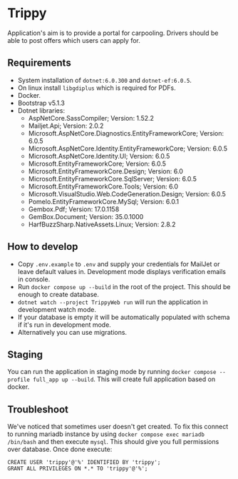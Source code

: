 # Trippy

Application's aim is to provide a portal for carpooling. Drivers should be able to post offers which users can apply for.

## Requirements

* System installation of `dotnet:6.0.300` and `dotnet-ef:6.0.5`.
* On linux install `libgdiplus` which is required for PDFs.
* Docker.
* Bootstrap v5.1.3
* Dotnet libraries:
    * AspNetCore.SassCompiler; Version: 1.52.2
    * Mailjet.Api; Version: 2.0.2
    * Microsoft.AspNetCore.Diagnostics.EntityFrameworkCore; Version: 6.0.5
    * Microsoft.AspNetCore.Identity.EntityFrameworkCore; Version: 6.0.5
    * Microsoft.AspNetCore.Identity.UI; Version: 6.0.5
    * Microsoft.EntityFrameworkCore; Version: 6.0.5
    * Microsoft.EntityFrameworkCore.Design; Version: 6.0
    * Microsoft.EntityFrameworkCore.SqlServer; Version: 6.0.5
    * Microsoft.EntityFrameworkCore.Tools; Version: 6.0
    * Microsoft.VisualStudio.Web.CodeGeneration.Design; Version: 6.0.5
    * Pomelo.EntityFrameworkCore.MySql; Version: 6.0.1
    * Gembox.Pdf; Version: 17.0.1158
    * GemBox.Document; Version: 35.0.1000
    * HarfBuzzSharp.NativeAssets.Linux; Version: 2.8.2

## How to develop

* Copy `.env.example` to `.env` and supply your credentials for MailJet or leave default values in. Development mode displays verification emails in console.
* Run `docker compose up --build` in the root of the project. This should be enough to create database.
* `dotnet watch --project TrippyWeb run` will run the application in development watch mode.
* If your database is empty it will be automatically populated with schema if it's run in development mode.
* Alternatively you can use migrations.

## Staging

You can run the application in staging mode by running `docker compose --profile full_app up --build`. This will create full application based on docker.

## Troubleshoot

We've noticed that sometimes user doesn't get created. To fix this connect to running mariadb instance by using `docker compose exec mariadb /bin/bash` and then execute `mysql`. This should give you full permissions over database. Once done execute:

```
CREATE USER 'trippy'@'%' IDENTIFIED BY 'trippy';
GRANT ALL PRIVILEGES ON *.* TO 'trippy'@'%';
```
